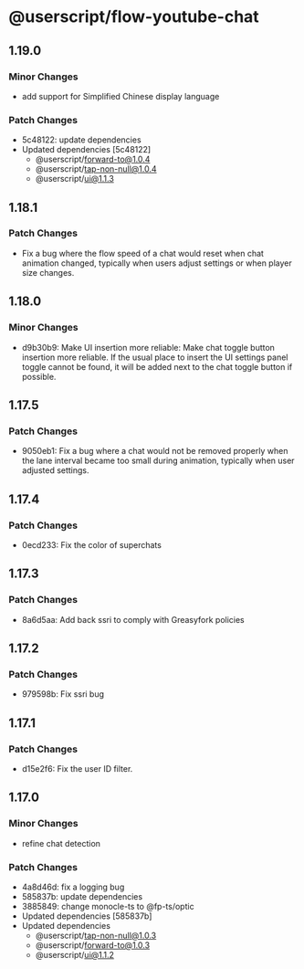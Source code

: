 # @userscript/flow-youtube-chat

## 1.19.0

### Minor Changes

- add support for Simplified Chinese display language

### Patch Changes

- 5c48122: update dependencies
- Updated dependencies [5c48122]
  - @userscript/forward-to@1.0.4
  - @userscript/tap-non-null@1.0.4
  - @userscript/ui@1.1.3

## 1.18.1

### Patch Changes

- Fix a bug where the flow speed of a chat would reset when chat animation changed, typically when users adjust settings or when player size changes.

## 1.18.0

### Minor Changes

- d9b30b9: Make UI insertion more reliable: Make chat toggle button insertion more reliable. If the usual place to insert the UI settings panel toggle cannot be found, it will be added next to the chat toggle button if possible.

## 1.17.5

### Patch Changes

- 9050eb1: Fix a bug where a chat would not be removed properly when the lane interval became too small during animation, typically when user adjusted settings.

## 1.17.4

### Patch Changes

- 0ecd233: Fix the color of superchats

## 1.17.3

### Patch Changes

- 8a6d5aa: Add back ssri to comply with Greasyfork policies

## 1.17.2

### Patch Changes

- 979598b: Fix ssri bug

## 1.17.1

### Patch Changes

- d15e2f6: Fix the user ID filter.

## 1.17.0

### Minor Changes

- refine chat detection

### Patch Changes

- 4a8d46d: fix a logging bug
- 585837b: update dependencies
- 3885849: change monocle-ts to @fp-ts/optic
- Updated dependencies [585837b]
- Updated dependencies
  - @userscript/tap-non-null@1.0.3
  - @userscript/forward-to@1.0.3
  - @userscript/ui@1.1.2
